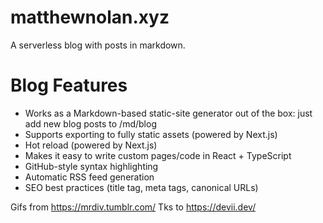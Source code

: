 # matthewnolan.xyz
A serverless blog with posts in markdown.

# Blog Features
- Works as a Markdown-based static-site generator out of the box: just add new blog posts to /md/blog
- Supports exporting to fully static assets (powered by Next.js)
- Hot reload (powered by Next.js)
- Makes it easy to write custom pages/code in React + TypeScript
- GitHub-style syntax highlighting
- Automatic RSS feed generation
- SEO best practices (title tag, meta tags, canonical URLs)


Gifs from https://mrdiv.tumblr.com/
Tks to https://devii.dev/